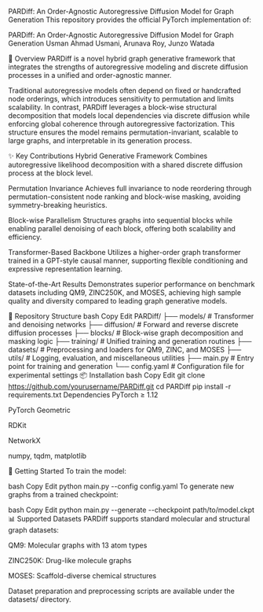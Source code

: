 PARDiff: An Order-Agnostic Autoregressive Diffusion Model for Graph Generation
This repository provides the official PyTorch implementation of:

PARDiff: An Order-Agnostic Autoregressive Diffusion Model for Graph Generation
Usman Ahmad Usmani, Arunava Roy, Junzo Watada

🧠 Overview
PARDiff is a novel hybrid graph generative framework that integrates the strengths of autoregressive modeling and discrete diffusion processes in a unified and order-agnostic manner.

Traditional autoregressive models often depend on fixed or handcrafted node orderings, which introduces sensitivity to permutation and limits scalability. In contrast, PARDiff leverages a block-wise structural decomposition that models local dependencies via discrete diffusion while enforcing global coherence through autoregressive factorization. This structure ensures the model remains permutation-invariant, scalable to large graphs, and interpretable in its generation process.

✨ Key Contributions
Hybrid Generative Framework
Combines autoregressive likelihood decomposition with a shared discrete diffusion process at the block level.

Permutation Invariance
Achieves full invariance to node reordering through permutation-consistent node ranking and block-wise masking, avoiding symmetry-breaking heuristics.

Block-wise Parallelism
Structures graphs into sequential blocks while enabling parallel denoising of each block, offering both scalability and efficiency.

Transformer-Based Backbone
Utilizes a higher-order graph transformer trained in a GPT-style causal manner, supporting flexible conditioning and expressive representation learning.

State-of-the-Art Results
Demonstrates superior performance on benchmark datasets including QM9, ZINC250K, and MOSES, achieving high sample quality and diversity compared to leading graph generative models.

📂 Repository Structure
bash
Copy
Edit
PARDiff/
├── models/       # Transformer and denoising networks
├── diffusion/    # Forward and reverse discrete diffusion processes
├── blocks/       # Block-wise graph decomposition and masking logic
├── training/     # Unified training and generation routines
├── datasets/     # Preprocessing and loaders for QM9, ZINC, and MOSES
├── utils/        # Logging, evaluation, and miscellaneous utilities
├── main.py       # Entry point for training and generation
└── config.yaml   # Configuration file for experimental settings
📦 Installation
bash
Copy
Edit
git clone https://github.com/yourusername/PARDiff.git
cd PARDiff
pip install -r requirements.txt
Dependencies
PyTorch ≥ 1.12

PyTorch Geometric

RDKit

NetworkX

numpy, tqdm, matplotlib

🚀 Getting Started
To train the model:

bash
Copy
Edit
python main.py --config config.yaml
To generate new graphs from a trained checkpoint:

bash
Copy
Edit
python main.py --generate --checkpoint path/to/model.ckpt
📊 Supported Datasets
PARDiff supports standard molecular and structural graph datasets:

QM9: Molecular graphs with 13 atom types

ZINC250K: Drug-like molecule graphs

MOSES: Scaffold-diverse chemical structures

Dataset preparation and preprocessing scripts are available under the datasets/ directory.

